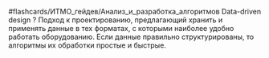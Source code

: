 #flashcards/ИТМО_гейдев/Анализ_и_разработка_алгоритмов 
Data-driven design
?
Подход к проектированию, предлагающий хранить и применять данные в тех форматах, с которыми наиболее удобно работать оборудованию. Если данные правильно структурированы, то алгоритмы их обработки простые и быстрые.